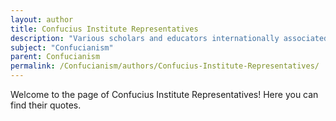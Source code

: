```yaml
---
layout: author
title: Confucius Institute Representatives
description: "Various scholars and educators internationally associated with Confucius Institutes who promote the study of Confucianism and Chinese culture through outreach and academic programs."
subject: "Confucianism"
parent: Confucianism
permalink: /Confucianism/authors/Confucius-Institute-Representatives/
---
```


Welcome to the page of Confucius Institute Representatives! Here you can find their quotes.
